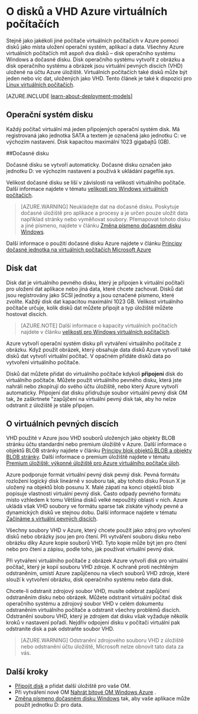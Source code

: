 <properties
    pageTitle="O disků a VHD pro Windows VMs | Microsoft Azure"
    description="Přečtěte si o základních funkcích disků a VHD pro Windows virtuálních počítačích v Azure."
    services="virtual-machines-windows"
    documentationCenter=""
    authors="cynthn"
    manager="timlt"
    editor="tysonn"
    tags="azure-resource-manager,azure-service-management"/>

<tags
    ms.service="virtual-machines-windows"
    ms.workload="infrastructure-services"
    ms.tgt_pltfrm="vm-windows"
    ms.devlang="na"
    ms.topic="article"
    ms.date="09/27/2016"
    ms.author="cynthn"/>

# <a name="about-disks-and-vhds-for-azure-virtual-machines"></a>O disků a VHD Azure virtuálních počítačích

Stejně jako jakékoli jiné počítače virtuálních počítačích v Azure pomocí disků jako místa uložení operační systém, aplikací a data. Všechny Azure virtuálních počítačích mít aspoň dva disků – disk operačního systému Windows a dočasné disku. Disk operačního systému vytvořit z obrázku a disk operačního systému a obrázek jsou virtuální pevných discích (VHD) uložené na účtu Azure úložiště. Virtuálních počítačích také disků může být jeden nebo víc dat, uložených jako VHD. Tento článek je také k dispozici pro [Linux virtuálních počítačích](virtual-machines-linux-about-disks-vhds.md).

[AZURE.INCLUDE [learn-about-deployment-models](../../includes/learn-about-deployment-models-both-include.md)]



## <a name="operating-system-disk"></a>Operační systém disku

Každý počítač virtuální má jeden připojených operační systém disk. Má registrovaná jako jednotka SATA a textem je označená jako jednotku C: ve výchozím nastavení. Disk kapacitou maximální 1023 gigabajtů (GB). 

##<a name="temporary-disk"></a>Dočasné disku

Dočasné disku se vytvoří automaticky. Dočasné disku označen jako jednotku D: ve výchozím nastavení a používá k ukládání pagefile.sys. 

Velikost dočasné disku se liší v závislosti na velikosti virtuálního počítače. Další informace najdete v tématu [velikosti pro Windows virtuálních počítačích](virtual-machines-windows-sizes.md).

>[AZURE.WARNING] Neukládejte dat na dočasné disku. Poskytuje dočasné úložiště pro aplikace a procesy a je určen pouze uložit data například stránky nebo vyměňovat soubory. Přemapovat tohoto disku a jiné písmeno, najdete v článku [Změna písmeno dočasném disku Windows](virtual-machines-windows-classic-change-drive-letter.md).

Další informace o použití dočasné disku Azure najdete v článku [Principy dočasné jednotka na virtuálních počítačích Microsoft Azure](https://blogs.msdn.microsoft.com/mast/2013/12/06/understanding-the-temporary-drive-on-windows-azure-virtual-machines/)

## <a name="data-disk"></a>Disk dat

Disk dat je virtuálního pevného disku, který je připojen k virtuální počítači pro uložení dat aplikace nebo jiná data, které chcete zachovat. Disků dat jsou registrovány jako SCSI jednotky a jsou označené písmeno, které zvolíte.  Každý disk dat kapacitou maximální 1023 GB. Velikost virtuálního počítače určuje, kolik disků dat můžete připojit a typ úložiště můžete hostovat discích.

>[AZURE.NOTE] Další informace o kapacity virtuálních počítačích najdete v článku [velikosti pro Windows virtuálních počítačích](virtual-machines-windows-sizes.md).

Azure vytvoří operační systém disku při vytváření virtuálního počítače z obrázku. Když použít obrázek, který obsahuje data disků Azure vytvoří také disků dat vytvoří virtuální počítač. V opačném přidáte disků data po vytvoření virtuálního počítače.

Disků dat můžete přidat do virtuálního počítače kdykoli **připojení** disk do virtuálního počítače. Můžete použít virtuálního pevného disku, která jste nahráli nebo zkopírují do svého účtu úložiště, nebo který Azure vytvoří automaticky. Připojení dat disku přidružuje soubor virtuální pevný disk OM tak, že zaškrtnete "zapůjčení na virtuální pevný disk tak, aby ho nelze odstranit z úložiště je stále připojen.

## <a name="about-vhds"></a>O virtuálních pevných discích

VHD použité v Azure jsou VHD souborů uložených jako objekty BLOB stránku účtu standardní nebo premium úložiště v Azure. Další informace o objektů BLOB stránky najdete v článku [Principy blok objektů BLOB a objekty BLOB stránky](https://msdn.microsoft.com/library/ee691964.aspx). Další informace o premium úložiště najdete v tématu [Premium úložiště: výkonné úložiště pro Azure virtuálního počítače úloh](../storage/storage-premium-storage.md).

Azure podporuje formát virtuální pevný disk pevný disk. Pevná formátu rozložení logický disk lineárně v souboru tak, aby tohoto disku Posun X je uložený na objektů blob posunu X. Malé zápatí na konci objektů blob popisuje vlastnosti virtuální pevný disk. Často odpady pevného formátu místo vzhledem k tomu Většina disků velké nepoužitý oblastí v nich. Azure ukládá však VHD soubory ve formátu sparse tak získáte výhody pevné a dynamických disků ve stejnou dobu. Další informace najdete v tématu [Začínáme s virtuální pevných discích](https://technet.microsoft.com/library/dd979539.aspx).

Všechny soubory VHD v Azure, který chcete použít jako zdroj pro vytvoření disků nebo obrázky jsou jen pro čtení. Při vytváření souboru disku nebo obrázku díky Azure kopie souborů VHD. Tyto kopie může být jen pro čtení nebo pro čtení a zápisu, podle toho, jak používat virtuální pevný disk.

Při vytváření virtuálního počítače z obrázek Azure vytvoří disk pro virtuální počítač, který je kopií souboru VHD zdroje. K ochraně proti nechtěným odstraněním, umístí Azure zapůjčenou na všech souborů VHD zdroje, které slouží k vytvoření obrázku, disk operačního systému nebo data disk.

Chcete-li odstranit zdrojový soubor VHD, musíte odebrat zapůjčení odstraněním disku nebo obrázek. Můžete odstranit virtuální počítač disk operačního systému a zdrojový soubor VHD v celém dokumentu odstraněním virtuálního počítače a odstranit všechny problémů discích. Odstranění souboru VHD, který je zdrojem dat disku však vyžaduje několik kroků v nastavení pořadí. Nejdřív odpojení disku v počítači virtuální pak odstraníte disk a pak odstraňte soubor VHD.

>[AZURE.WARNING] Odstranění zdrojového souboru VHD z úložiště nebo odstranění účtu úložiště, Microsoft nelze obnovit tato data za vás.



## <a name="next-steps"></a>Další kroky
-  [Připojit disk](virtual-machines-windows-attach-disk-portal.md) a přidat další úložiště pro vaše OM.
-  Při vytváření nové OM [Nahrát bitové OM Windows Azure](virtual-machines-windows-upload-image.md) .
-  [Změna písmeno dočasném disku Windows](virtual-machines-windows-classic-change-drive-letter.md) tak, aby vaše aplikace může použít jednotku D: pro data.
